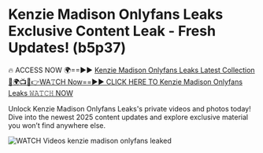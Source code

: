 # Kenzie Madison Onlyfans Leaks Exclusive Content Leak - Fresh Updates! (b5p37)

🔥 ACCESS NOW 🌍==►► <a href="https://tinyurl.com/3fjeunct" rel="nofollow">Kenzie Madison Onlyfans Leaks Latest Collection</a></h3>
[🔴🌍📺📱👉WA𝚃CH Now==►► CLICK HERE TO Kenzie Madison Onlyfans Leaks 𝚆𝙰𝚃𝙲𝙷 NOW](https://tinyurl.com/3fjeunct)

Unlock Kenzie Madison Onlyfans Leaks's private videos and photos today! Dive into the newest 2025 content updates and explore exclusive material you won’t find anywhere else.


<a href="https://tinyurl.com/3fjeunct" rel="nofollow" data-target="animated-image.originalLink"><img src="https://camo.githubusercontent.com/8a4f000d20f83aca3bf7ec5f350d767afa0574a8a352519fd8cfa583a6f93a33/68747470733a2f2f692e696d6775722e636f6d2f644a486b345a712e676966" alt="WATCH Videos" data-canonical-src="https://i.imgur.com/dJHk4Zq.gif" style="max-width: 100%; display: inline-block;" data-target="animated-image.originalImage"></a>
kenzie madison onlyfans leaked